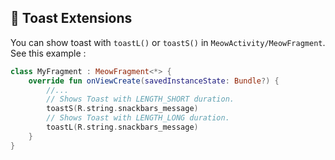 ## 🍞 Toast Extensions

You can show toast with `toastL()` or `toastS()` in `MeowActivity/MeowFragment`.  See this example :

```kotlin
class MyFragment : MeowFragment<*> {  
    override fun onViewCreate(savedInstanceState: Bundle?) {
        //...
        // Shows Toast with LENGTH_SHORT duration.
        toastS(R.string.snackbars_message)
        // Shows Toast with LENGTH_LONG duration.
        toastL(R.string.snackbars_message)
    }
}
```